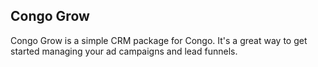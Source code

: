 ## Congo Grow

Congo Grow is a simple CRM package for Congo. It's a great way to get started managing your ad campaigns and lead funnels. 
